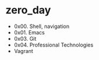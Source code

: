 # zero_day
- 0x00. Shell, navigation
- 0x01. Emacs
- 0x03. Git
- 0x04. Professional Technologies
- Vagrant